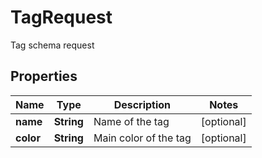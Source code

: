 

# TagRequest

Tag schema request
## Properties

Name | Type | Description | Notes
------------ | ------------- | ------------- | -------------
**name** | **String** | Name of the tag |  [optional]
**color** | **String** | Main color of the tag |  [optional]



